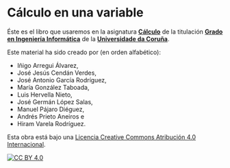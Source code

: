# Cálculo en una variable

Éste es el libro que usaremos en la asignatura [**Cálculo**](https://estudos.udc.es/gl/subject/614G01V01/614G01003/2022) de la titulación [**Grado en Ingeniería Informática**](https://estudos.udc.es/gl/study/start/614G01V01) de la [**Universidade da Coruña**](http://www.udc.es).

Este material ha sido creado por (en orden alfabético):

- Iñigo Arregui Álvarez, 
- José Jesús Cendán Verdes, 
- José Antonio García Rodríguez, 
- María González Taboada, 
- Luis Hervella Nieto, 
- José Germán López Salas, 
- Manuel Pájaro Diéguez,
- Andrés Prieto Aneiros e 
- Hiram Varela Rodríguez.

Esta obra está bajo una
[Licencia Creative Commons Atribución 4.0 Internacional][cc-by].

[![CC BY 4.0][cc-by-image]][cc-by]

[cc-by]: https://creativecommons.org/licenses/by/4.0/deed.es
[cc-by-image]: https://i.creativecommons.org/l/by/4.0/88x31.png

